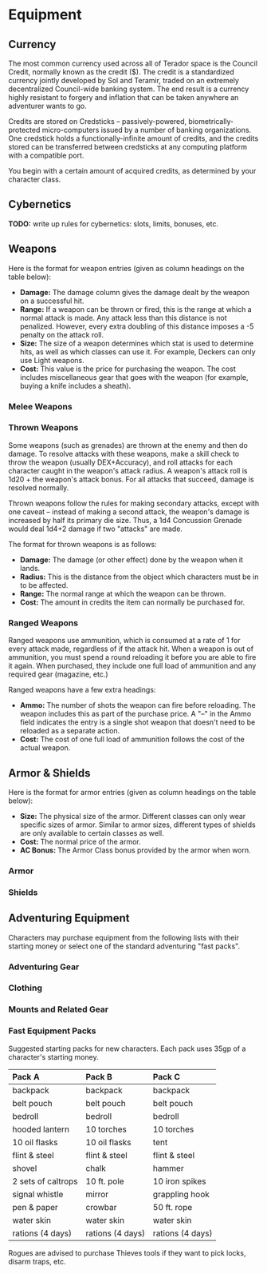 <!-- $header Equipment -->

# Equipment

<!-- TODO: rework all equipment lists. -->

## Currency

<div class="float-right t-full">

<!-- $data wealth.yml metal -->

<!-- $data wealth.yml class_wealth -->
</div>

The most common currency used across all of Terador space is the Council Credit, normally known as the credit ($). The credit is a standardized currency jointly developed by Sol and Teramir, traded on an extremely decentralized Council-wide banking system. The end result is a currency highly resistant to forgery and inflation that can be taken anywhere an adventurer wants to go.

Credits are stored on Credsticks – passively-powered, biometrically-protected micro-computers issued by a number of banking organizations. One credstick holds a functionally-infinite amount of credits, and the credits stored can be transferred between credsticks at any computing platform with a compatible port.

You begin with a certain amount of acquired credits, as determined by your character class.

## Cybernetics

**TODO:** write up rules for cybernetics: slots, limits, bonuses, etc.

<!-- $page-break -->

## Weapons

Here is the format for weapon entries (given as column headings on the table below):

- **Damage:** The damage column gives the damage dealt by the weapon on a successful hit.
- **Range:** If a weapon can be thrown or fired, this is the range at which a normal attack is made. Any attack less than this distance is not penalized. However, every extra doubling of this distance imposes a -5 penalty on the attack roll.
- **Size:** The size of a weapon determines which stat is used to determine hits, as well as which classes can use it. For example, Deckers can only use Light weapons.
- **Cost:** This value is the price for purchasing the weapon. The cost includes miscellaneous gear that goes with the weapon (for example, buying a knife includes a sheath).

### Melee Weapons

<!-- $data weapons.yml melee -->

###  Thrown Weapons

Some weapons (such as grenades) are thrown at the enemy and then do damage. To resolve attacks with these weapons, make a skill check to throw the weapon (usually DEX+Accuracy), and roll attacks for each character caught in the weapon's attack radius. A weapon's attack roll is 1d20 + the weapon's attack bonus. For all attacks that succeed, damage is resolved normally.

Thrown weapons follow the rules for making secondary attacks, except with one caveat – instead of making a second attack, the weapon's damage is increased by half its primary die size. Thus, a 1d4 Concussion Grenade would deal 1d4+2 damage if two "attacks" are made.

The format for thrown weapons is as follows:

- **Damage:** The damage (or other effect) done by the weapon when it lands.
- **Radius:** This is the distance from the object which characters must be in to be affected.
- **Range:** The normal range at which the weapon can be thrown.
- **Cost:** The amount in credits the item can normally be purchased for.

<!-- $data weapons.yml thrown -->

### Ranged Weapons

Ranged weapons use ammunition, which is consumed at a rate of 1 for every attack made, regardless of if the attack hit. When a weapon is out of ammunition, you must spend a round reloading it before you are able to fire it again. When purchased, they include one full load of ammunition and any required gear (magazine, etc.)

Ranged weapons have a few extra headings:

- **Ammo:** The number of shots the weapon can fire before reloading. The weapon includes this as part of the purchase price. A "–" in the Ammo field indicates the entry is a single shot weapon that doesn't need to be reloaded as a separate action.
- **Cost:** The cost of one full load of ammunition follows the cost of the actual weapon.

<!-- $data weapons.yml ranged -->

<!-- $page-break -->

## Armor & Shields

<!-- TODO: Powered armor and exoskeletons. -->

Here is the format for armor entries (given as column headings on the table below):

- **Size:** The physical size of the armor. Different classes can only wear specific sizes of armor. Similar to armor sizes, different types of shields are only available to certain classes as well.
- **Cost:** The normal price of the armor.
- **AC Bonus:** The Armor Class bonus provided by the armor when worn.

### Armor

<!-- $data armor.yml armor -->

### Shields

<!-- $data armor.yml shields -->

<div class="page-break-after"></div>

## Adventuring Equipment

<!-- TODO: rework all of this. -->

Characters may purchase equipment from the following lists with their starting money or select one of the standard adventuring "fast packs".

### Adventuring Gear

<!-- $data gear.yml adventuring-gear -->

<!-- $page-break -->

### Clothing

<!-- $data gear.yml clothing -->

### Mounts and Related Gear

<!-- $data gear.yml mounts -->

### Fast Equipment Packs

Suggested starting packs for new characters. Each pack uses 35gp of a character's starting money.

<!-- TODO: extend table constructor to allow this sort of data.  -->

| __Pack A__ | __Pack B__ | __Pack C__ |
| :--- | :--- | :--- |
| backpack | backpack | backpack |
| belt pouch | belt pouch | belt pouch |
| bedroll | bedroll | bedroll |
| hooded lantern | 10 torches | 10 torches |
| 10 oil flasks | 10 oil flasks | tent |
| flint & steel | flint & steel | flint & steel |
| shovel | chalk | hammer |
| 2 sets of caltrops | 10 ft. pole | 10 iron spikes |
| signal whistle | mirror | grappling hook |
| pen & paper | crowbar | 50 ft. rope |
| water skin | water skin | water skin |
| rations (4 days) | rations (4 days) | rations (4 days) |

Rogues are advised to purchase Thieves tools if they want to pick locks, disarm traps, etc.
